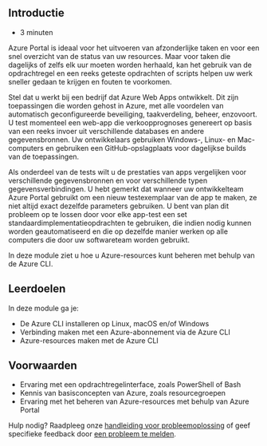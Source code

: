 ## Introductie

-   3 minuten

Azure Portal is ideaal voor het uitvoeren van afzonderlijke taken en
voor een snel overzicht van de status van uw resources. Maar voor taken
die dagelijks of zelfs elk uur moeten worden herhaald, kan het gebruik
van de opdrachtregel en een reeks geteste opdrachten of scripts helpen
uw werk sneller gedaan te krijgen en fouten te voorkomen.

Stel dat u werkt bij een bedrijf dat Azure Web Apps ontwikkelt. Dit zijn
toepassingen die worden gehost in Azure, met alle voordelen van
automatisch geconfigureerde beveiliging, taakverdeling, beheer,
enzovoort. U test momenteel een web-app die verkoopprognoses genereert
op basis van een reeks invoer uit verschillende databases en andere
gegevensbronnen. Uw ontwikkelaars gebruiken Windows-, Linux- en
Mac-computers en gebruiken een GitHub-opslagplaats voor dagelijkse
builds van de toepassingen.

Als onderdeel van de tests wilt u de prestaties van apps vergelijken
voor verschillende gegevensbronnen en voor verschillende typen
gegevensverbindingen. U hebt gemerkt dat wanneer uw ontwikkelteam Azure
Portal gebruikt om een nieuw testexemplaar van de app te maken, ze niet
altijd exact dezelfde parameters gebruiken. U bent van plan dit probleem
op te lossen door voor elke app-test een set
standaardimplementatieopdrachten te gebruiken, die indien nodig kunnen
worden geautomatiseerd en die op dezelfde manier werken op alle
computers die door uw softwareteam worden gebruikt.

In deze module ziet u hoe u Azure-resources kunt beheren met behulp van
de Azure CLI.

## Leerdoelen

In deze module ga je:

-   De Azure CLI installeren op Linux, macOS en/of Windows
-   Verbinding maken met een Azure-abonnement via de Azure CLI
-   Azure-resources maken met de Azure CLI

## Voorwaarden

-   Ervaring met een opdrachtregelinterface, zoals PowerShell of Bash
-   Kennis van basisconcepten van Azure, zoals resourcegroepen
-   Ervaring met het beheren van Azure-resources met behulp van Azure
    Portal

Hulp nodig? Raadpleeg onze [handleiding voor
probleemoplossing](https://docs.microsoft.com/en-us/learn/support/troubleshooting?uid=learn.control-azure-services-with-cli.1-introduction&documentId=7a60f3c3-3b7e-ad94-0dcd-299073db8972&versionIndependentDocumentId=4255f283-5803-e011-4ace-b352e4d96f12&contentPath=%2FMicrosoftDocs%2Flearn-pr%2Fblob%2Flive%2Flearn-pr%2Fazure%2Fcontrol-azure-services-with-cli%2F1-introduction.yml&url=https%3A%2F%2Fdocs.microsoft.com%2Fen-us%2Flearn%2Fmodules%2Fcontrol-azure-services-with-cli%2F1-introduction&author=dbradish)
of geef specifieke feedback door [een probleem te
melden](https://docs.microsoft.com/en-us/learn/support/troubleshooting?uid=learn.control-azure-services-with-cli.1-introduction&documentId=7a60f3c3-3b7e-ad94-0dcd-299073db8972&versionIndependentDocumentId=4255f283-5803-e011-4ace-b352e4d96f12&contentPath=%2FMicrosoftDocs%2Flearn-pr%2Fblob%2Flive%2Flearn-pr%2Fazure%2Fcontrol-azure-services-with-cli%2F1-introduction.yml&url=https%3A%2F%2Fdocs.microsoft.com%2Fen-us%2Flearn%2Fmodules%2Fcontrol-azure-services-with-cli%2F1-introduction&author=dbradish#report-feedback).
